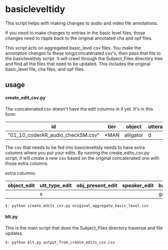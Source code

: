 # basicleveltidy

This script helps with making changes to audio and video file annotations.

If you need to make changes to entries in the basic level files, those changes need to ripple back to the original annotated
cha and opf files.

This script acts on aggregated basic_level csv files. You make the annotation changes to these long/concatenated csv's, then pass
that file to the basicleveltidy script. It will crawl through the Subject_Files directory tree and find all the files that need to be updated.
This includes the original basic_level file, cha files, and opf files.

## usage

#### create_edit_csv.py

The concatenated csv doesn't have the edit columns in it yet. It's in this form:

id                                | tier  | object    | utterance_type | object_present | speaker | timestamp       | basic_level |
--------------------------------- | ----- | --------- | -------------- | -------------- | ------- | --------------  | ----------- |
"01_10_coderAR_audio_checkSM.csv" | *MAN  | alligator | d              | n              |  FAT    | 4989390_4990400 |   alligator      


The csv that needs to be fed into basicleveltidy needs to have extra columns where you put your edits. By running the 
create_edits_csv.py script, it will create a new csv based on the original concatenated one with those extra columns.

extra columns:

object_edit | utt_type_edit | obj_present_edit | speaker_edit | basic_level_edit
----------- | ------------- | ---------------- | ------------ | ----------------|
            |      s        |                  |              |       gator
            
            
```
$: python create_edits_csv.py original_aggregate_basic_level.csv
```


#### blt.py

This is the main script that does the Subject_Files directory traversal and file updates.


```
$: python blt.py output_from_create_edits_csv.csv
```



